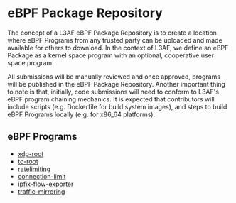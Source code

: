 # eBPF Package Repository

The concept of a L3AF eBPF Package Repository is to create a location where eBPF Programs from any trusted party can be uploaded and made available for others to download. In the context of L3AF, we define an eBPF Package as a kernel space program with an optional, cooperative user space program.

All submissions will be manually reviewed and once approved, programs will be published in the eBPF Package Repository. Another important thing to note is that, initially, code submissions will need to conform to L3AF's eBPF program chaining mechanics. It is expected that contributors will include scripts (e.g. Dockerfile for build system images), and steps to build eBPF Programs locally (e.g. for x86_64 platforms).


## eBPF Programs

- [xdp-root](https://github.com/l3af-project/eBPF-Package-Repository/tree/main/xdp-root/)
- [tc-root](https://github.com/l3af-project/eBPF-Package-Repository/tree/main/tc-root/)
- [ratelimiting](https://github.com/l3af-project/eBPF-Package-Repository/tree/main/ratelimiting)
- [connection-limit](https://github.com/l3af-project/eBPF-Package-Repository/tree/main/connection-limit)
- [ipfix-flow-exporter](https://github.com/l3af-project/eBPF-Package-Repository/tree/main/ipfix-flow-exporter)
- [traffic-mirroring](https://github.com/l3af-project/eBPF-Package-Repository/tree/main/traffic-mirroring)
